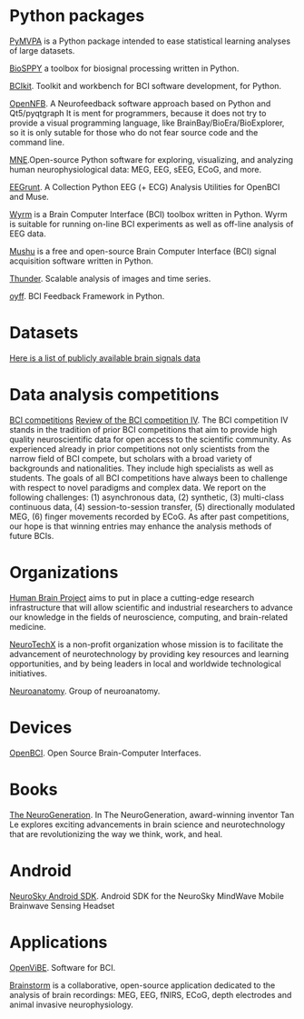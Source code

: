 # Python packages

[PyMVPA](http://www.pymvpa.org/) is a Python package intended to ease statistical learning analyses of large datasets.

[BioSPPY](https://github.com/PIA-Group/BioSPPy) a toolbox for biosignal processing written in Python.

[BCIkit](https://github.com/octopicorn/bcikit). Toolkit and workbench for BCI software development, for Python.

[OpenNFB](https://github.com/strfry/OpenNFB). A Neurofeedback software approach based on Python and Qt5/pyqtgraph It is ment for programmers, because it does not try to provide a visual programming language, like BrainBay/BioEra/BioExplorer, so it is only sutable for those who do not fear source code and the command line.

[MNE](https://mne.tools/stable/index.html).Open-source Python software for exploring, visualizing, and analyzing human neurophysiological data: MEG, EEG, sEEG, ECoG, and more.

[EEGrunt](https://github.com/curiositry/EEGrunt). A Collection Python EEG (+ ECG) Analysis Utilities for OpenBCI and Muse.

[Wyrm](https://github.com/bbci/wyrm) is a Brain Computer Interface (BCI) toolbox written in Python. Wyrm is suitable for running on-line BCI experiments as well as off-line analysis of EEG data.

[Mushu](https://github.com/bbci/mushu) is a free and open-source Brain Computer Interface (BCI) signal acquisition software written in Python.

[Thunder](https://github.com/thunder-project/thunder). Scalable analysis of images and time series.

[oyff](https://github.com/bbci/pyff). BCI Feedback Framework in Python.


# Datasets

[Here is a list of publicly available brain signals data](http://www.brainsignals.de/)

# Data analysis competitions

[BCI competitions](http://bbci.de/competition/)
[Review of the BCI competition IV](https://www.frontiersin.org/articles/10.3389/fnins.2012.00055/full). The BCI competition IV stands in the tradition of prior BCI competitions that aim to provide high quality neuroscientific data for open access to the scientific community. As experienced already in prior competitions not only scientists from the narrow field of BCI compete, but scholars with a broad variety of backgrounds and nationalities. They include high specialists as well as students. The goals of all BCI competitions have always been to challenge with respect to novel paradigms and complex data. We report on the following challenges: (1) asynchronous data, (2) synthetic, (3) multi-class continuous data, (4) session-to-session transfer, (5) directionally modulated MEG, (6) finger movements recorded by ECoG. As after past competitions, our hope is that winning entries may enhance the analysis methods of future BCIs.

# Organizations

[Human Brain Project](https://www.humanbrainproject.eu/en/) aims to put in place a cutting-edge research infrastructure that will allow scientific and industrial researchers to advance our knowledge in the fields of neuroscience, computing, and brain-related medicine.

[NeuroTechX](https://neurotechx.com/) is a non-profit organization whose mission is to facilitate the advancement of neurotechnology by providing key resources and learning opportunities, and by being leaders in local and worldwide technological initiatives.

[Neuroanatomy](https://github.com/neuroanatomy). Group of neuroanatomy.

# Devices

[OpenBCI](https://openbci.com/). Open Source Brain-Computer Interfaces.

# Books
[The NeuroGeneration](https://www.amazon.com/NeuroGeneration-Brain-Enhancement-Revolutionizing-Think-ebook-dp-B07QMDKVJJ/dp/B07QMDKVJJ/ref=mt_kindle). In The NeuroGeneration, award-winning inventor Tan Le explores exciting advancements in brain science and neurotechnology that are revolutionizing the way we think, work, and heal.

# Android
[NeuroSky Android SDK](https://github.com/pwittchen/neurosky-android-sdk). Android SDK for the NeuroSky MindWave Mobile Brainwave Sensing Headset

# Applications
[OpenViBE](http://openvibe.inria.fr). Software for BCI.

[Brainstorm](https://neuroimage.usc.edu/brainstorm/) is a collaborative, open-source application dedicated to the analysis of brain recordings: MEG, EEG, fNIRS, ECoG, depth electrodes and animal invasive neurophysiology.
